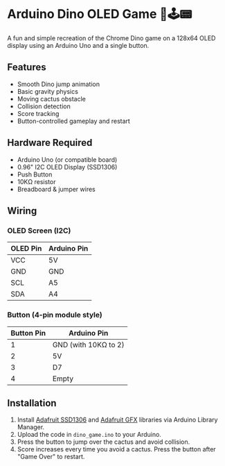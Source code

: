 # Arduino Dino OLED Game 🦖🕹️📟

A fun and simple recreation of the Chrome Dino game on a 128x64 OLED display using an Arduino Uno and a single button.

## Features
- Smooth Dino jump animation
- Basic gravity physics
- Moving cactus obstacle
- Collision detection
- Score tracking
- Button-controlled gameplay and restart

## Hardware Required
- Arduino Uno (or compatible board)
- 0.96" I2C OLED Display (SSD1306)
- Push Button
- 10KΩ resistor
- Breadboard & jumper wires

## Wiring

### OLED Screen (I2C)
| OLED Pin | Arduino Pin |
|----------|-------------|
| VCC      | 5V          |
| GND      | GND         |
| SCL      | A5          |
| SDA      | A4          |

### Button (4-pin module style)
| Button Pin | Arduino Pin |
|------------|-------------|
| 1          | GND (with 10KΩ to 2) |
| 2          | 5V          |
| 3          | D7          |
| 4          | Empty       |

## Installation

1. Install [Adafruit SSD1306](https://github.com/adafruit/Adafruit_SSD1306) and [Adafruit GFX](https://github.com/adafruit/Adafruit-GFX-Library) libraries via Arduino Library Manager.
2. Upload the code in `dino_game.ino` to your Arduino.
3. Press the button to jump over the cactus and avoid collision.
4. Score increases every time you avoid a cactus. Press the button after "Game Over" to restart.
